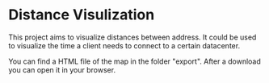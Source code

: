 # Distance Visulization #
This project aims to visualize distances between address. It could be used to visualize the time a client needs to 
connect to a certain datacenter.

You can find a HTML file of the map in the folder "export". After a download you can open it in your browser.
